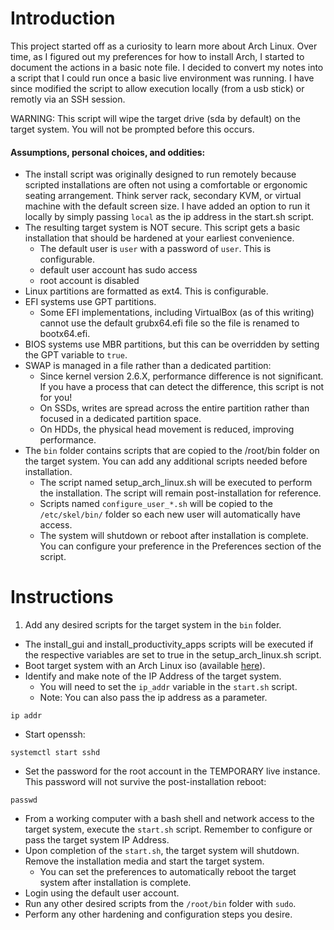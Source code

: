 # Introduction
This project started off as a curiosity to learn more about Arch Linux. Over
time, as I figured out my preferences for how to install Arch, I started to
document the actions in a basic note file. I decided to convert my notes into a
script that I could run once a basic live environment was running. I have since
modified the script to allow execution locally (from a usb stick) or remotly via
an SSH session.

WARNING: This script will wipe the target drive (sda by default) on the target
system. You will not be prompted before this occurs.

#### Assumptions, personal choices, and oddities:
 - The install script was originally designed to run remotely because scripted
     installations are often not using a comfortable or ergonomic seating
     arrangement. Think server rack, secondary KVM, or virtual machine with the
     default screen size. I have added an option to run it locally by simply
     passing `local` as the ip address in the start.sh script.
 - The resulting target system is NOT secure. This script gets a basic
    installation that should be hardened at your earliest convenience.
    - The default user is `user` with a password of `user`. This is configurable.
    - default user account has sudo access
    - root account is disabled
 - Linux partitions are formatted as ext4. This is configurable.
 - EFI systems use GPT partitions.
   - Some EFI implementations, including VirtualBox (as of this writing) cannot
     use the default grubx64.efi file so the file is renamed to bootx64.efi.
 - BIOS systems use MBR partitions, but this can be overridden by setting the
    GPT variable to `true`.
 - SWAP is managed in a file rather than a dedicated partition:
   - Since kernel version 2.6.X, performance difference is not significant.
     If you have a process that can detect the difference, this script
     is not for you!
   - On SSDs, writes are spread across the entire partition rather than
     focused in a dedicated partition space.
   - On HDDs, the physical head movement is reduced, improving performance.
 - The `bin` folder contains scripts that are copied to the /root/bin folder
   on the target system. You can add any additional scripts needed before
   installation.
   - The script named setup_arch_linux.sh will be executed to perform the
   installation. The script will remain post-installation for reference.
   - Scripts named `configure_user_*.sh` will be copied to the `/etc/skel/bin/`
   folder so each new user will automatically have access.
   - The system will shutdown or reboot after installation is complete.
   You can configure your preference in the Preferences section of the script.


# Instructions
1. Add any desired scripts for the target system in the `bin` folder.
  - The install_gui and install_productivity_apps scripts will be executed if
    the respective variables are set to true in the setup_arch_linux.sh script.
- Boot target system with an Arch Linux iso (available [here](http://mirror.rackspace.com/archlinux/iso/latest/)).
- Identify and make note of the IP Address of the target system.
  - You will need to set the `ip_addr` variable in the `start.sh` script.
  - Note: You can also pass the ip address as a parameter.
```shell
ip addr
```
- Start openssh:
```shell
systemctl start sshd
```
- Set the password for the root account in the TEMPORARY live instance.
    This password will not survive the post-installation reboot:
```shell
passwd
```
- From a working computer with a bash shell and network access to the target system, execute the `start.sh` script.
  Remember to configure or pass the target system IP Address.
- Upon completion of the `start.sh`, the target system will shutdown. Remove
  the installation media and start the target system.
  - You can set the preferences to automatically reboot the target system after installation is complete.
- Login using the default user account.
- Run any other desired scripts from the `/root/bin` folder with `sudo`.
- Perform any other hardening and configuration steps you desire.
